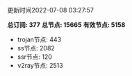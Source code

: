 更新时间2022-07-08 03:27:57

**总订阅: 377**
**总节点: 15665**
**有效节点: 5158**
- trojan节点: 443
- ss节点: 2082
- ssr节点: 120
- v2ray节点: 2513
